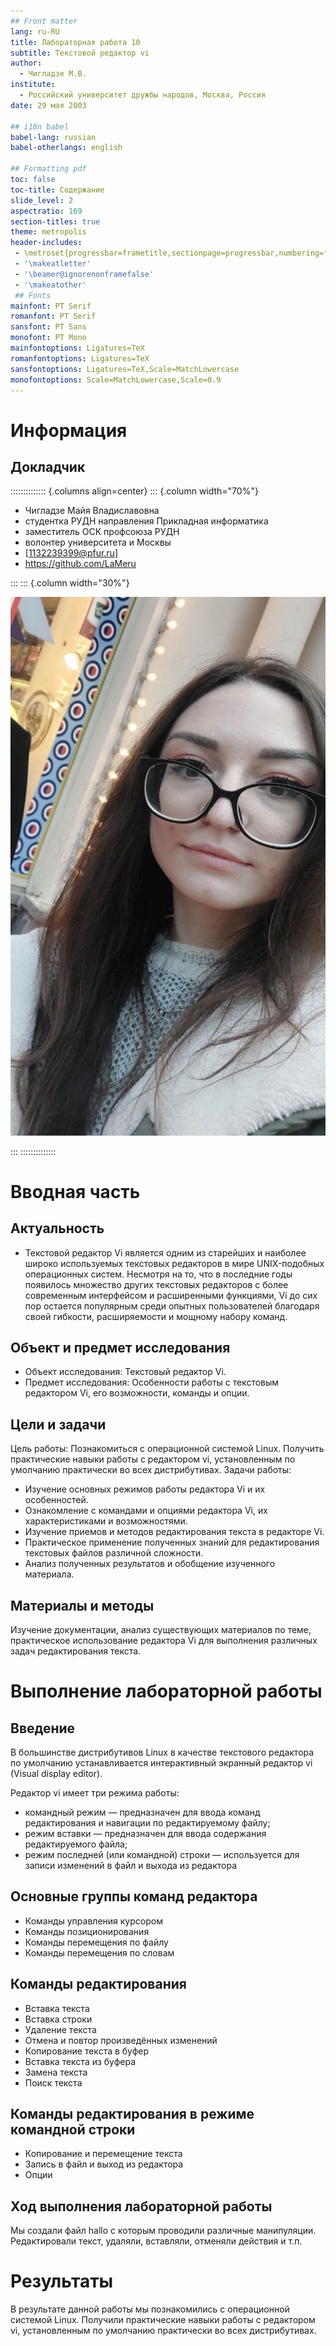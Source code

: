 ```yaml
---
## Front matter
lang: ru-RU
title: Лабораторная работа 10
subtitle: Текстовой редактор vi
author:
  - Чигладзе М.В.
institute:
  - Российский университет дружбы народов, Москва, Россия
date: 29 мая 2003

## i18n babel
babel-lang: russian
babel-otherlangs: english

## Formatting pdf
toc: false
toc-title: Содержание
slide_level: 2
aspectratio: 169
section-titles: true
theme: metropolis
header-includes:
 - \metroset{progressbar=frametitle,sectionpage=progressbar,numbering=fraction}
 - '\makeatletter'
 - '\beamer@ignorenonframefalse'
 - '\makeatother'
 ## Fonts
mainfont: PT Serif
romanfont: PT Serif
sansfont: PT Sans
monofont: PT Mono
mainfontoptions: Ligatures=TeX
romanfontoptions: Ligatures=TeX
sansfontoptions: Ligatures=TeX,Scale=MatchLowercase
monofontoptions: Scale=MatchLowercase,Scale=0.9
---
```


# Информация


## Докладчик

:::::::::::::: {.columns align=center}
::: {.column width="70%"}

  * Чигладзе Майя Владиславовна
  * студентка РУДН направления Прикладная информатика
  * заместитель ОСК профсоюза РУДН
  * волонтер университета и Москвы
  * [1132239399@pfur.ru]
  * <https://github.com/LaMeru>

:::
::: {.column width="30%"}

![](./image/IMG_20240129_120520_416.jpg)

:::
::::::::::::::

# Вводная часть


## Актуальность
 -  Текстовой редактор Vi является одним из старейших и наиболее широко используемых текстовых редакторов в мире UNIX-подобных операционных систем. Несмотря на то, что в последние годы появилось множество других текстовых редакторов с более современным интерфейсом и расширенными функциями, Vi до сих пор остается популярным среди опытных пользователей благодаря своей гибкости, расширяемости и мощному набору команд.

## Объект и предмет исследования
 - Объект исследования: Текстовый редактор Vi.
 - Предмет исследования: Особенности работы с текстовым редактором Vi, его возможности, команды и опции.

## Цели и задачи
Цель работы: Познакомиться с операционной системой Linux. Получить практические навыки работы с редактором vi, установленным по умолчанию практически во всех дистрибутивах.
Задачи работы:
 - Изучение основных режимов работы редактора Vi и их особенностей.
 - Ознакомление с командами и опциями редактора Vi, их характеристиками и возможностями.
 - Изучение приемов и методов редактирования текста в редакторе Vi.
 - Практическое применение полученных знаний для редактирования текстовых файлов различной сложности.
 - Анализ полученных результатов и обобщение изученного материала.

## Материалы и методы

Изучение документации, анализ существующих материалов по теме, практическое использование редактора Vi для выполнения различных задач редактирования текста.
 
# Выполнение лабораторной работы

## Введение

В большинстве дистрибутивов Linux в качестве текстового редактора по умолчанию
устанавливается интерактивный экранный редактор vi (Visual display editor).

Редактор vi имеет три режима работы:
 - командный режим — предназначен для ввода команд редактирования и навигации по
редактируемому файлу;
 - режим вставки — предназначен для ввода содержания редактируемого файла;
 - режим последней (или командной) строки — используется для записи изменений в файл
и выхода из редактора

## Основные группы команд редактора

 - Команды управления курсором
 - Команды позиционирования
 - Команды перемещения по файлу
 - Команды перемещения по словам

## Команды редактирования

 - Вставка текста
 - Вставка строки
 - Удаление текста
 - Отмена и повтор произведённых изменений
 - Копирование текста в буфер
 - Вставка текста из буфера
 - Замена текста
 - Поиск текста

## Команды редактирования в режиме командной строки

 - Копирование и перемещение текста
 - Запись в файл и выход из редактора
 - Опции

## Ход выполнения лабораторной работы

Мы создали файл hallo с которым проводили различные манипуляции. Редактировали текст, удаляли, вставляли, отменяли действия и т.п.

# Результаты

В результате данной работы мы познакомились с операционной системой Linux. Получили практические навыки работы с редактором vi, установленным по умолчанию практически во всех дистрибутивах.
